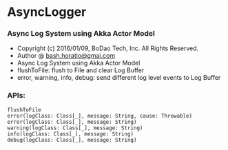 # AsyncLogger
### Async Log System using Akka Actor Model
 * Copyright (c) 2016/01/09, BoDao Tech, Inc. All Rights Reserved.
 * Author @ bash.horatio@gmai.com
 * Async Log System using Akka Actor Model
 * flushToFile: flush to File and clear Log Buffer
 * error, warning, info, debug: send different log level events to Log Buffer
 

### APIs: 
```
flushToFile
error(logClass: Class[_], message: String, cause: Throwable)
error(logClass: Class[_], message: String)
warning(logClass: Class[_], message: String)
info(logClass: Class[_], message: String)
debug(logClass: Class[_], message: String)
```
